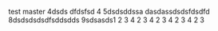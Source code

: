 test master 4dsds
dfdsfsd
4
5dsdsddssa
dasdassdsdsfdsdfd
8dsdsdsdsdfsddsdds
9sdsasds1
2
3
4
2
3
4
2
3
4
2
3
4
2
3

